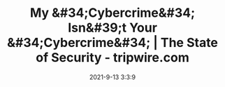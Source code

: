 ---
"title": "My &amp;#34;Cybercrime&amp;#34; Isn&amp;#39;t Your &amp;#34;Cybercrime&amp;#34; | The State of Security - tripwire.com"
"date": "2021-9-13 3:3:9"
"feed_name": "GOOGLENEWSMINING"
"feed_website": "https://news.google.com/search?q=mining%2Bincident&hl=en-US&gl=US&ceid=US:en"
"feed_rss": "https://news.google.com/rss/search?q=mining%2Bincident&hl=en-US&gl=US&ceid=US:en"
"link": "https://www.tripwire.com/state-of-security/security-data-protection/my-cybercrime-isnt-your-cybercrime/"
"file": "_posts/2021-1-1-3c6d54e123aa000a1f554db731e02c8e3bd14308.md"
"accident": "0"
"drilling": "0"
---